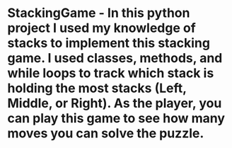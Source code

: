 # StackingGame - In this python project I used my knowledge of stacks to implement this stacking game. I used classes, methods, and while loops to track which stack is holding the most stacks (Left, Middle, or Right). As the player, you can play this game to see how many moves you can solve the puzzle.
